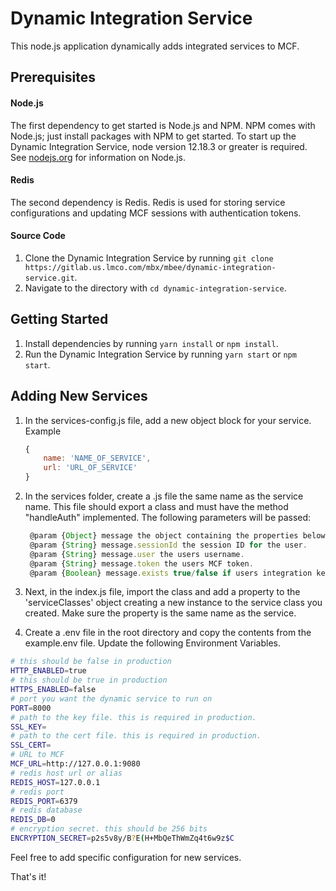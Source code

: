 # Dynamic Integration Service

This node.js application dynamically adds integrated services to MCF.

## Prerequisites

#### Node.js
The first dependency to get started is Node.js and NPM. NPM comes with
Node.js; just install packages with NPM to get started. To start up the Dynamic Integration Service,
node version 12.18.3 or greater is required.
See [nodejs.org](https://nodejs.org/en/) for information on Node.js.

#### Redis
The second dependency is Redis. Redis is used for storing service configurations and updating
MCF sessions with authentication tokens.

#### Source Code

1. Clone the Dynamic Integration Service by running `git clone https://gitlab.us.lmco.com/mbx/mbee/dynamic-integration-service.git`.
2. Navigate to the directory with `cd dynamic-integration-service`.

## Getting Started

1. Install dependencies by running `yarn install` or `npm install`.
2. Run the Dynamic Integration Service by running `yarn start` or `npm start`.

## Adding New Services

1. In the services-config.js file, add a new object block for your service.
    Example

    ```javascript
    {
        name: 'NAME_OF_SERVICE',
        url: 'URL_OF_SERVICE'
    }
    ```

2. In the services folder, create a .js file the same name as the service name. This file should export a class and must have the method "handleAuth" implemented. The following parameters will be passed:

    ```javascript
     @param {Object} message the object containing the properties below.
     @param {String} message.sessionId the session ID for the user.
     @param {String} message.user the users username.
     @param {String} message.token the users MCF token.
     @param {Boolean} message.exists true/false if users integration key exists. in MCF
    ```

3. Next, in the index.js file, import the class and add a property to the 'serviceClasses' object creating a new instance to the service class you created. Make sure the property is the same name as the service.

4. Create a .env file in the root directory and copy the contents from the example.env file. Update the following Environment Variables.

```bash
# this should be false in production
HTTP_ENABLED=true
# this should be true in production
HTTPS_ENABLED=false
# port you want the dynamic service to run on
PORT=8000
# path to the key file. this is required in production.
SSL_KEY=
# path to the cert file. this is required in production.
SSL_CERT=
# URL to MCF
MCF_URL=http://127.0.0.1:9080
# redis host url or alias
REDIS_HOST=127.0.0.1
# redis port
REDIS_PORT=6379
# redis database
REDIS_DB=0
# encryption secret. this should be 256 bits
ENCRYPTION_SECRET=p2s5v8y/B?E(H+MbQeThWmZq4t6w9z$C
```

Feel free to add specific configuration for new services.

That's it!
